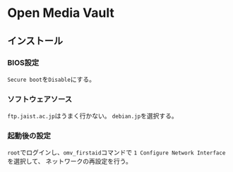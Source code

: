 # Open Media Vault

## インストール

### BIOS設定

`Secure boot`を`Disable`にする。

### ソフトウェアソース

`ftp.jaist.ac.jp`はうまく行かない。
`debian.jp`を選択する。


### 起動後の設定

`root`でログインし、`omv_firstaid`コマンドで
`1 Configure Network Interface`を選択して、
ネットワークの再設定を行う。
